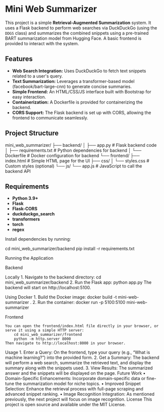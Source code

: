 # Mini Web Summarizer

This project is a simple **Retrieval-Augmented Summarization** system. It uses a Flask backend to perform web searches via DuckDuckGo (using the `DDGS` class) and summarizes the combined snippets using a pre-trained BART summarization model from Hugging Face. A basic frontend is provided to interact with the system.

## Features

- **Web Search Integration:** Uses DuckDuckGo to fetch text snippets related to a user's query.
- **Text Summarization:** Leverages a transformer-based model (facebook/bart-large-cnn) to generate concise summaries.
- **Simple Frontend:** An HTML/CSS/JS interface built with Bootstrap for easy interaction.
- **Containerization:** A Dockerfile is provided for containerizing the backend.
- **CORS Support:** The Flask backend is set up with CORS, allowing the frontend to communicate seamlessly.

## Project Structure
mini_web_summarizer/
├── backend/
│   ├── app.py             # Flask backend code
│   ├── requirements.txt   # Python dependencies for backend
│   └── Dockerfile         # Docker configuration for backend
└── frontend/
├── index.html         # Simple HTML page for the UI
├── css/
│   └── styles.css     # Custom styles (optional)
└── js/
└── app.js         # JavaScript to call the backend API
## Requirements

- **Python 3.9+**
- **Flask**
- **Flask-CORS**
- **duckduckgo_search**
- **transformers**
- **torch**
- **regex**

Install dependencies by running:

cd mini_web_summarizer/backend
pip install -r requirements.txt

Running the Application

Backend

Locally
	1. Navigate to the backend directory:
		cd mini_web_summarizer/backend
    	2. Run the Flask app:
		python app.py
	The backend will start on http://localhost:5100.

Using Docker
    	1. Build the Docker image:
		docker build -t mini-web-summarizer .
    	2. Run the container:
        	docker run -p 5100:5100 mini-web-summarizer

Frontend

    You can open the frontend/index.html file directly in your browser, or serve it using a simple HTTP server:
        cd mini_web_summarizer/frontend
        python -m http.server 8000
    Then navigate to http://localhost:8000 in your browser.
Usage
	1. Enter a Query: On the frontend, type your query (e.g., “What is machine learning?”) into the provided form.
	2. Get a Summary: The backend will perform a web search, summarize the retrieved text, and display the summary along with the snippets used.
	3. View Results: The summarized answer and the snippets will be displayed on the page.
Future Work
	• Domain-Specific Enhancements: Incorporate domain-specific data or fine-tune the summarization model for niche topics.
	• Improved Snippet Selection: Enhance the retrieval process with full-page scraping and advanced snippet ranking.
	• Image Recognition Integration: As mentioned previously, the next project will focus on image recognition.
License
    This project is open source and available under the MIT License.
